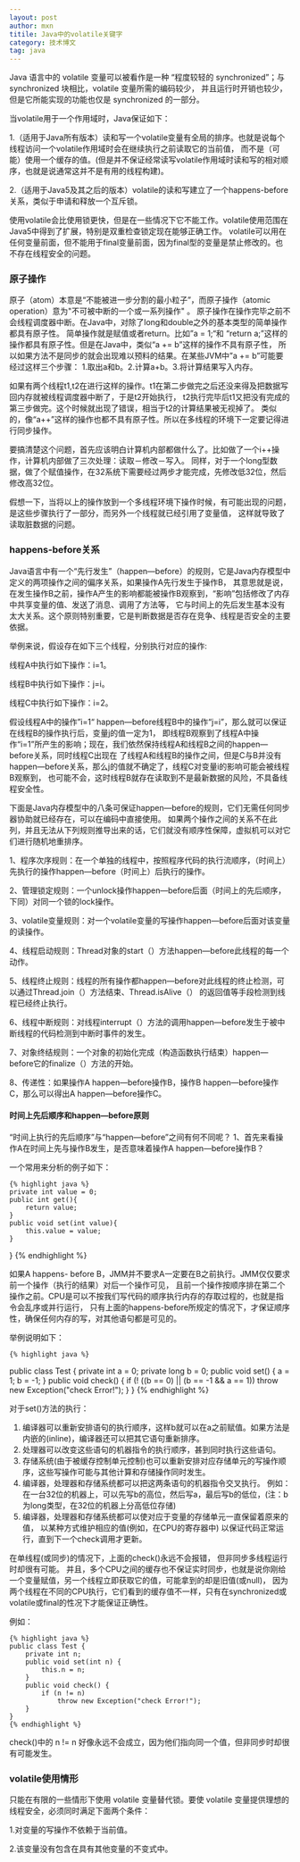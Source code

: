 ```yaml
---
layout: post
author: mxn
titile: Java中的volatile关键字
category: 技术博文
tag: java
---
```


Java 语言中的 volatile 变量可以被看作是一种 “程度较轻的 synchronized”；与 synchronized 块相比，volatile 变量所需的编码较少，
并且运行时开销也较少，但是它所能实现的功能也仅是 synchronized 的一部分。

当volatile用于一个作用域时，Java保证如下：

1.（适用于Java所有版本）读和写一个volatile变量有全局的排序。也就是说每个线程访问一个volatile作用域时会在继续执行之前读取它的当前值，
而不是（可能）使用一个缓存的值。(但是并不保证经常读写volatile作用域时读和写的相对顺序，也就是说通常这并不是有用的线程构建)。

2.（适用于Java5及其之后的版本）volatile的读和写建立了一个happens-before关系，类似于申请和释放一个互斥锁。

使用volatile会比使用锁更快，但是在一些情况下它不能工作。volatile使用范围在Java5中得到了扩展，特别是双重检查锁定现在能够正确工作。
volatile可以用在任何变量前面，但不能用于final变量前面，因为final型的变量是禁止修改的。也不存在线程安全的问题。

### 原子操作

原子（atom）本意是“不能被进一步分割的最小粒子”，而原子操作（atomic operation）意为"不可被中断的一个或一系列操作" 。
原子操作在操作完毕之前不会线程调度器中断。在Java中，对除了long和double之外的基本类型的简单操作都具有原子性。
简单操作就是赋值或者return。比如”a = 1;“和 “return a;”这样的操作都具有原子性。但是在Java中，类似“a += b”这样的操作不具有原子性，
所以如果方法不是同步的就会出现难以预料的结果。在某些JVM中”a += b”可能要经过这样三个步骤：
1.取出a和b。2.计算a+b。3.将计算结果写入内存。

如果有两个线程t1,t2在进行这样的操作。t1在第二步做完之后还没来得及把数据写回内存就被线程调度器中断了，于是t2开始执行，
t2执行完毕后t1又把没有完成的第三步做完。这个时候就出现了错误，相当于t2的计算结果被无视掉了。
类似的，像“a++”这样的操作也都不具有原子性。所以在多线程的环境下一定要记得进行同步操作。

要搞清楚这个问题，首先应该明白计算机内部都做什么了。比如做了一个i++操作，计算机内部做了三次处理：读取－修改－写入。
同样，对于一个long型数据，做了个赋值操作，在32系统下需要经过两步才能完成，先修改低32位，然后修改高32位。
 
假想一下，当将以上的操作放到一个多线程环境下操作时候，有可能出现的问题，是这些步骤执行了一部分，而另外一个线程就已经引用了变量值，
这样就导致了读取脏数据的问题。


### happens-before关系

Java语言中有一个“先行发生”（happen—before）的规则，它是Java内存模型中定义的两项操作之间的偏序关系，如果操作A先行发生于操作B，
其意思就是说，在发生操作B之前，操作A产生的影响都能被操作B观察到，“影响”包括修改了内存中共享变量的值、发送了消息、调用了方法等，
它与时间上的先后发生基本没有太大关系。这个原则特别重要，它是判断数据是否存在竞争、线程是否安全的主要依据。

举例来说，假设存在如下三个线程，分别执行对应的操作:

线程A中执行如下操作：i=1。

线程B中执行如下操作：j=i。

线程C中执行如下操作：i=2。

假设线程A中的操作”i=1“ happen—before线程B中的操作“j=i”，那么就可以保证在线程B的操作执行后，变量j的值一定为1，
即线程B观察到了线程A中操作“i=1”所产生的影响；现在，我们依然保持线程A和线程B之间的happen—before关系，同时线程C出现在
了线程A和线程B的操作之间，但是C与B并没有happen—before关系，那么j的值就不确定了，线程C对变量i的影响可能会被线程B观察到，
也可能不会，这时线程B就存在读取到不是最新数据的风险，不具备线程安全性。

下面是Java内存模型中的八条可保证happen—before的规则，它们无需任何同步器协助就已经存在，可以在编码中直接使用。
如果两个操作之间的关系不在此列，并且无法从下列规则推导出来的话，它们就没有顺序性保障，虚拟机可以对它们进行随机地重排序。

1、程序次序规则：在一个单独的线程中，按照程序代码的执行流顺序，（时间上）先执行的操作happen—before（时间上）后执行的操作。

2、管理锁定规则：一个unlock操作happen—before后面（时间上的先后顺序，下同）对同一个锁的lock操作。

3、volatile变量规则：对一个volatile变量的写操作happen—before后面对该变量的读操作。

4、线程启动规则：Thread对象的start（）方法happen—before此线程的每一个动作。

5、线程终止规则：线程的所有操作都happen—before对此线程的终止检测，可以通过Thread.join（）方法结束、Thread.isAlive（）
的返回值等手段检测到线程已经终止执行。

6、线程中断规则：对线程interrupt（）方法的调用happen—before发生于被中断线程的代码检测到中断时事件的发生。

7、对象终结规则：一个对象的初始化完成（构造函数执行结束）happen—before它的finalize（）方法的开始。

8、传递性：如果操作A happen—before操作B，操作B happen—before操作C，那么可以得出A happen—before操作C。

#### 时间上先后顺序和happen—before原则

“时间上执行的先后顺序”与“happen—before”之间有何不同呢？
1、首先来看操作A在时间上先与操作B发生，是否意味着操作A happen—before操作B？

一个常用来分析的例子如下：

    {% highlight java %} 
	private int value = 0;
	public int get(){
		return value;
	}
	public void set(int value){
		this.value = value;
	}
}
   {% endhighlight %}
   


如果A happens- before B，JMM并不要求A一定要在B之前执行。JMM仅仅要求前一个操作（执行的结果）对后一个操作可见，
且前一个操作按顺序排在第二个操作之前。CPU是可以不按我们写代码的顺序执行内存的存取过程的，也就是指令会乱序或并行运行，
只有上面的happens-before所规定的情况下，才保证顺序性，确保任何内存的写，对其他语句都是可见的。

举例说明如下：

    {% highlight java %} 
public class Test {
	private int a = 0;
	private long b = 0;
	public void set() {
		a = 1;
		b = -1;
	}
	public void check() {
		if (! ((b == 0) || (b == -1 && a == 1))
			throw new Exception("check Error!");
	}
}
   {% endhighlight %}
   
对于set()方法的执行： 
1. 编译器可以重新安排语句的执行顺序，这样b就可以在a之前赋值。如果方法是内嵌的(inline)，编译器还可以把其它语句重新排序。 
2. 处理器可以改变这些语句的机器指令的执行顺序，甚到同时执行这些语句。 
3. 存储系统(由于被缓存控制单元控制)也可以重新安排对应存储单元的写操作顺序，这些写操作可能与其他计算和存储操作同时发生。 
4. 编译器，处理器和存储系统都可以把这两条语句的机器指令交叉执行。 
例如：在一台32位的机器上，可以先写b的高位，然后写a，最后写b的低位，(注：b为long类型，在32位的机器上分高低位存储) 
5. 编译器，处理器和存储系统都可以使对应于变量的存储单元一直保留着原来的值， 以某种方式维护相应的值(例如，在CPU的寄存器中)
以保证代码正常运行，直到下一个check调用才更新。 

在单线程(或同步)的情况下，上面的check()永远不会报错， 但非同步多线程运行时却很有可能。
并且，多个CPU之间的缓存也不保证实时同步，也就是说你刚给一个变量赋值，另一个线程立即获取它的值，可能拿到的却是旧值(或null)， 
因为两个线程在不同的CPU执行，它们看到的缓存值不一样，只有在synchronized或volatile或final的性况下才能保证正确性。

例如：

    {% highlight java %} 
    public class Test {
        private int n;
        public void set(int n) {
            this.n = n;
        }
        public void check() {
            if (n != n)
                throw new Exception("check Error!");
        }
    }
    {% endhighlight %}
    
check()中的 n != n 好像永远不会成立，因为他们指向同一个值，但非同步时却很有可能发生。

### volatile使用情形

只能在有限的一些情形下使用 volatile 变量替代锁。要使 volatile 变量提供理想的线程安全，必须同时满足下面两个条件：

1.对变量的写操作不依赖于当前值。

2.该变量没有包含在具有其他变量的不变式中。





